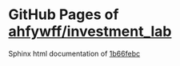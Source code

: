 GitHub Pages of [ahfywff/investment_lab](https://github.com/ahfywff/investment_lab.git)
===
Sphinx html documentation of [1b66febc](https://github.com/ahfywff/investment_lab/tree/1b66febcff5614ad9002c4f0d1f79bc1f8be9528)
